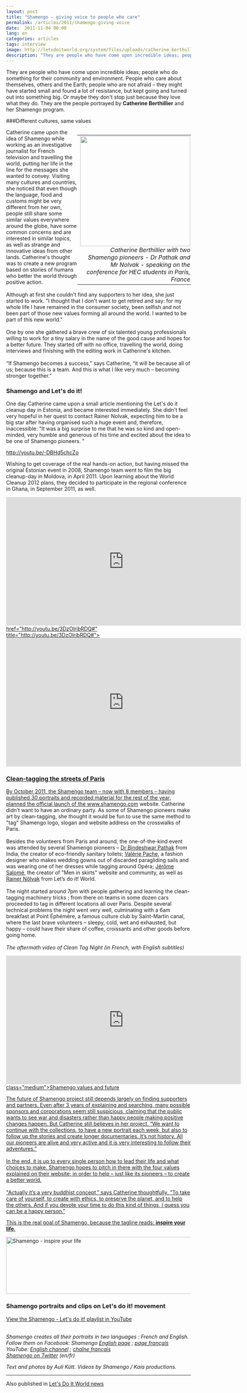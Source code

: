 ```yaml
---
layout: post
title: "Shamengo – giving voice to people who care"
permalink: /articles/2011/shamengo-giving-voice
date:  2011-11-04 08:00
lang: en
categories: articles
tags: interview
image: http://letsdoitworld.org/system/files/uploads/catherine_berthillier.jpg
description: "They are people who have come upon incredible ideas; people who do something for their community and environment. They might have started small and found a lot of resistance, but kept going and turned out into something big."
---
```



They  are people who have come upon incredible ideas; people who do  something for their community and environment. People who care  about themselves, others and the Earth; people who are not  afraid – they might have started small and found a lot of resistance,  but kept going and turned out into something big. Or maybe they don't  stop just because they love what they do. They are the people portrayed  by <strong>Catherine Berthillier</strong> and her Shamengo program.</p>

###Different cultures, same values

<table style="width: 310px;" border="0" cellpadding="0" cellspacing="0" align="right"><tbody><tr><td style="text-align: right;"><a href="http://letsdoitworld.org/system/files/uploads/catherine_berthillier.jpg" rel="lightbox"><img src="/system/files/resize/uploads/catherine_berthillier-300x300.jpg" style="float: right;" height="300" width="300"></a><br><em>Catherine Berthillier with two Shamengo pioneers - Dr Pathak and Mr Nolvak - speaking on the conference for HEC students in Paris, France</em><br></td></tr></tbody></table>

<p>Catherine  came upon the idea of Shamengo while working as an investigative  journalist for French television and travelling the world, putting her  life in the line for the messages she wanted to convey. Visiting many  cultures and countries, she noticed that even though the language, food  and customs might be very different from her own, people still share  some similar values everywhere around the globe, have some common  concerns and are interested in similar topics, as well as strange and  innovative ideas from other lands. Catherine's thought was to create a new  program based on stories of humans who better the world through positive  action.<br> <br>Although  at first she couldn't find any supporters to her idea, she just started  to work. "I thought that I don't want to get retired and say: for my  whole life I have remained in the consumer society, been selfish and not  been part of those new values forming all around the world. I wanted to  be part of this new world."<br> <br>One by one she gathered a brave crew of six talented young professionals  willing to work for a tiny salary in the name of the good cause and  hopes for a better future. They started off with no office, travelling the world, doing interviews and finishing with the editing work in Catherine's kitchen. <br><br>“If Shamengo becomes a success,” says Catherine, “it will be because all of  us; because this is a team. And this is what I like very much –  becoming stronger together.”</p><h3>Shamengo and Let's do it!</h3><p>One  day Catherine came upon a small article mentioning the Let's do it  cleanup day in Estonia, and became interested immediately. She didn't  feel very hopeful in her quest to contact Rainer Nolvak, expecting him  to be a big star after having organised such a huge event and,  therefore, inaccessible: "It was a big surprise to me that he was so  kind and open-minded, very humble and generous of his time and excited  about the idea to be one of Shamengo pioneers. "</p><p><a href="http://youtu.be/-DBHd5chcZo" title="http://youtu.be/-DBHd5chcZo">http://youtu.be/-DBHd5chcZo</a></p><p>Wishing  to get coverage of the real hands-on action, but having missed the  original Estonian event in 2008, Shamengo team went to film the big  cleanup-day in Moldova, in April 2011. Upon learning about the World  Cleanup 2012 plans, they decided to participate in the regional  conference in Ghana, in September 2011, as well.</p><p><a href="http://youtu.be/0L0UhPc9XCs" title="http://youtu.be/0L0UhPc9XCs"></a></p><div class="eminline-wrapper"><div class="emvideo emvideo-video emvideo-youtube"><iframe id="media-youtube-html5-1" title="YouTube video player" class="media-youtube-html5" type="text/html" src="http://www.youtube.com/v/0L0UhPc9XCs?hd=1" frameborder="0" height="350" width="640"></iframe><a href="http://youtu.be/0L0UhPc9XCs" title="http://youtu.be/0L0UhPc9XCs">
</a></div></div><a href="http://youtu.be/0L0UhPc9XCs" title="http://youtu.be/0L0UhPc9XCs"> href="http://youtu.be/3DzOlribRDQ#" title="http://youtu.be/3DzOlribRDQ#"&gt;<div class="eminline-wrapper"><div class="emvideo emvideo-video emvideo-youtube"><iframe id="media-youtube-html5-2" title="YouTube video player" class="media-youtube-html5" type="text/html" src="http://www.youtube.com/v/3DzOlribRDQ#?hd=1" frameborder="0" height="350" width="640"></iframe>
</div></div><h3>Clean-tagging the streets of Paris</h3></a><p><a href="http://youtu.be/0L0UhPc9XCs" title="http://youtu.be/0L0UhPc9XCs">By  October 2011, the Shamengo team – now with 8 members – having published  30 portraits and recorded material for the rest of the year, planned  the official launch of the </a><a href="http://www.shamengo.com/" target="_blank">www.shamengo.com</a> website. Catherine didn’t want to have an ordinary party.  As some of Shamengo pioneers make art by clean-tagging, she thought it  would be fun to use the same method to "tag" Shamengo logo, slogan and  website address on the crosswalks of Paris.<br> <br>Besides  the volunteers from Paris and around, the one-of-the-kind event was  attended by several Shamengo pioneers – <a href="http://www.youtube.com/watch?v=khxTqkP3GyQ" target="_blank">Dr Bindeshwar Pathak</a> from India,  the creator of eco-friendly sanitary toilets; <a href="http://www.youtube.com/watch?v=r-PHppmhpnI" target="_blank">Valérie Pache</a>, a fashion  designer who makes wedding gowns out of discarded paragliding sails and  was wearing one of her dresses while tagging around Opéra; <a href="http://www.youtube.com/watch?v=BvAJnbrvwwk" target="_blank">Jérôme  Salomé</a>, the creator of "Men in skirts" website and community, as well as <a href="http://www.youtube.com/watch?v=-DBHd5chcZo" target="_blank"> Rainer Nôlvak</a> from Let’s do it! World.<br> <br>The  night started around 7pm with people gathering and learning the  clean-tagging machinery tricks ; from there on teams in some dozen cars  proceeded to tag in different locations all over Paris. Despite several  technical problems the night went very well, culminating with a 6am  breakfast at Point Éphémère, a famous culture club by Saint-Martin  canal, where the last brave volunteers – sleepy, cold, wet and  exhausted, but happy – could have their share of coffee, croissants and  other goods before going home.<br><br><em>The aftermath video of Clean Tag Night (in French, with English subtitles) </em> <br><a href="http://youtu.be/Bjp6znnJvv0" title="http://youtu.be/Bjp6znnJvv0"></a></p><div class="eminline-wrapper"><div class="emvideo emvideo-video emvideo-youtube"><iframe id="media-youtube-html5-3" title="YouTube video player" class="media-youtube-html5" type="text/html" src="http://www.youtube.com/v/Bjp6znnJvv0?hd=1" frameborder="0" height="350" width="640"></iframe><a href="http://youtu.be/Bjp6znnJvv0" title="http://youtu.be/Bjp6znnJvv0">
</a></div></div><a href="http://youtu.be/Bjp6znnJvv0" title="http://youtu.be/Bjp6znnJvv0"> class="medium"&gt;Shamengo values and future<p>The  future of Shamengo project still depends largely on finding supporters  and partners. Even after 3 years of explaining and searching, many  possible sponsors and corporations seem still suspicious, claiming that  the public wants to see war and disasters rather than happy people  making positive changes happen. But Catherine still believes in her  project. “We  want to continue with the collections, to have a new portrait each  week, but also to follow up the stories and create longer documentaries.  It’s not history. All our pioneers are alive and very active and it is  very interesting to follow their adventures.”<br><br>In  the end, it is up to every single person how to lead their life and  what choices to make. Shamengo hopes to pitch in there with the four  values explained on their website; in order to help – just like its  pioneers – to create a better world.<br><br>"Actually  it’s a very buddhist concept," says Catherine thoughtfully. "To take  care of yourself, to create with ethics, to preserve the planet, and to  help the others. And if you devote your time to do this kind of things, I  guess you can be a happy person."</p><p>This is the real goal of Shamengo, because the tagline reads: <strong>inspire your life</strong>.</p></a><p><a href="http://youtu.be/Bjp6znnJvv0" title="http://youtu.be/Bjp6znnJvv0"></a><a href="/system/files/uploads/shamengo-logo.jpg" rel="lightbox" title="Shamengo - inspire your life"><img src="/system/files/resize/uploads/shamengo-logo-640x155.jpg" alt="Shamengo - inspire your life" title="Shamengo - inspire your life" height="155" width="640"></a></p><h3>Shamengo portraits and clips on Let's do it! movement</h3><p><a href="http://www.youtube.com/playlist?list=PLF0AD3107704D8604" target="_blank">View the Shamengo - Let's do it! playlist in YouTube</a></p><p><em><br>Shamengo creates all their portraits in two languages : French and English. </em><br><em>Follow them on Facebook: Shamengo <a href="http://www.facebook.com/shamengo1">English page</a> ; <a href="http://www.facebook.com/shamengo">page français</a></em><br><em>YouTube: <a href="http://www.youtube.com/Shamengo2">English channel</a> ; <a href="http://www.youtube.com/Shamengo1">chaîne français</a></em><br><em> <a href="http://www.twitter.com/shamengo">Shamengo on Twitter</a> (en/fr)</em></p><p><em>Text and photos by Auli Kütt. Videos by Shamengo / Kaia productions.</em></p>

<hr/>

Also published in [Let's Do It World news](http://www.letsdoitworld.org/news/shamengo-giving-voice-to-people-who-care)